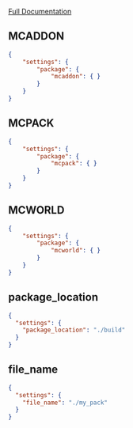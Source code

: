 [Full Documentation](https://github.com/Hatchibombotar/useful-regolith-filters/blob/main/package/readme.md)

## MCADDON
```json
{
    "settings": {
        "package": {
            "mcaddon": { }
        }
    }
}
```

## MCPACK
```json
{
    "settings": {
        "package": {
            "mcpack": { }
        }
    }
}
```

## MCWORLD
```json
{
    "settings": {
        "package": {
            "mcworld": { }
        }
    }
}
```

## package_location
```json
{
  "settings": {
    "package_location": "./build"
  }
}
```

## file_name
```json
{
  "settings": {
    "file_name": "./my_pack"
  }
}
```